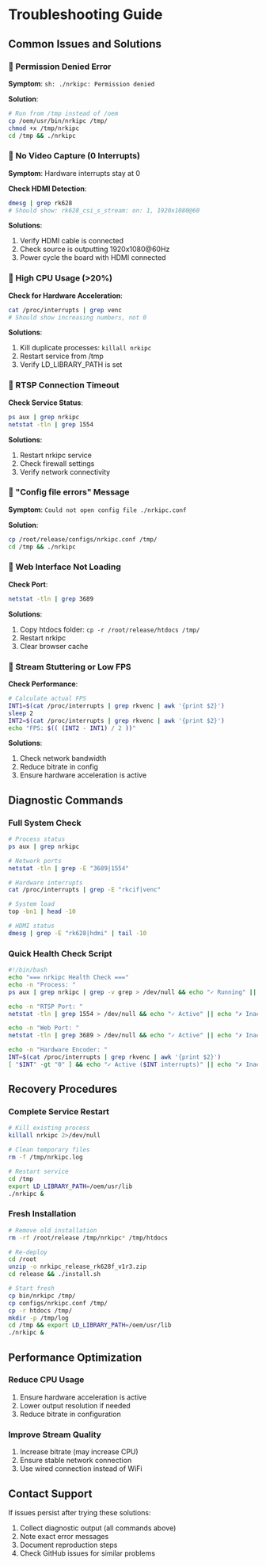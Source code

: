 # Troubleshooting Guide

## Common Issues and Solutions

### 🔴 Permission Denied Error

**Symptom**: `sh: ./nrkipc: Permission denied`

**Solution**:
```bash
# Run from /tmp instead of /oem
cp /oem/usr/bin/nrkipc /tmp/
chmod +x /tmp/nrkipc
cd /tmp && ./nrkipc
```

### 🔴 No Video Capture (0 Interrupts)

**Symptom**: Hardware interrupts stay at 0

**Check HDMI Detection**:
```bash
dmesg | grep rk628
# Should show: rk628_csi_s_stream: on: 1, 1920x1080@60
```

**Solutions**:
1. Verify HDMI cable is connected
2. Check source is outputting 1920x1080@60Hz
3. Power cycle the board with HDMI connected

### 🔴 High CPU Usage (>20%)

**Check for Hardware Acceleration**:
```bash
cat /proc/interrupts | grep venc
# Should show increasing numbers, not 0
```

**Solutions**:
1. Kill duplicate processes: `killall nrkipc`
2. Restart service from /tmp
3. Verify LD_LIBRARY_PATH is set

### 🔴 RTSP Connection Timeout

**Check Service Status**:
```bash
ps aux | grep nrkipc
netstat -tln | grep 1554
```

**Solutions**:
1. Restart nrkipc service
2. Check firewall settings
3. Verify network connectivity

### 🔴 "Config file errors" Message

**Symptom**: `Could not open config file ./nrkipc.conf`

**Solution**:
```bash
cp /root/release/configs/nrkipc.conf /tmp/
cd /tmp && ./nrkipc
```

### 🔴 Web Interface Not Loading

**Check Port**:
```bash
netstat -tln | grep 3689
```

**Solutions**:
1. Copy htdocs folder: `cp -r /root/release/htdocs /tmp/`
2. Restart nrkipc
3. Clear browser cache

### 🔴 Stream Stuttering or Low FPS

**Check Performance**:
```bash
# Calculate actual FPS
INT1=$(cat /proc/interrupts | grep rkvenc | awk '{print $2}')
sleep 2
INT2=$(cat /proc/interrupts | grep rkvenc | awk '{print $2}')
echo "FPS: $(( (INT2 - INT1) / 2 ))"
```

**Solutions**:
1. Check network bandwidth
2. Reduce bitrate in config
3. Ensure hardware acceleration is active

## Diagnostic Commands

### Full System Check
```bash
# Process status
ps aux | grep nrkipc

# Network ports
netstat -tln | grep -E "3689|1554"

# Hardware interrupts
cat /proc/interrupts | grep -E "rkcif|venc"

# System load
top -bn1 | head -10

# HDMI status
dmesg | grep -E "rk628|hdmi" | tail -10
```

### Quick Health Check Script
```bash
#!/bin/bash
echo "=== nrkipc Health Check ==="
echo -n "Process: "
ps aux | grep nrkipc | grep -v grep > /dev/null && echo "✓ Running" || echo "✗ Not running"

echo -n "RTSP Port: "
netstat -tln | grep 1554 > /dev/null && echo "✓ Active" || echo "✗ Inactive"

echo -n "Web Port: "
netstat -tln | grep 3689 > /dev/null && echo "✓ Active" || echo "✗ Inactive"

echo -n "Hardware Encoder: "
INT=$(cat /proc/interrupts | grep rkvenc | awk '{print $2}')
[ "$INT" -gt "0" ] && echo "✓ Active ($INT interrupts)" || echo "✗ Inactive"
```

## Recovery Procedures

### Complete Service Restart
```bash
# Kill existing process
killall nrkipc 2>/dev/null

# Clean temporary files
rm -f /tmp/nrkipc.log

# Restart service
cd /tmp
export LD_LIBRARY_PATH=/oem/usr/lib
./nrkipc &
```

### Fresh Installation
```bash
# Remove old installation
rm -rf /root/release /tmp/nrkipc* /tmp/htdocs

# Re-deploy
cd /root
unzip -o nrkipc_release_rk628f_v1r3.zip
cd release && ./install.sh

# Start fresh
cp bin/nrkipc /tmp/
cp configs/nrkipc.conf /tmp/
cp -r htdocs /tmp/
mkdir -p /tmp/log
cd /tmp && export LD_LIBRARY_PATH=/oem/usr/lib
./nrkipc &
```

## Performance Optimization

### Reduce CPU Usage
1. Ensure hardware acceleration is active
2. Lower output resolution if needed
3. Reduce bitrate in configuration

### Improve Stream Quality
1. Increase bitrate (may increase CPU)
2. Ensure stable network connection
3. Use wired connection instead of WiFi

## Contact Support

If issues persist after trying these solutions:
1. Collect diagnostic output (all commands above)
2. Note exact error messages
3. Document reproduction steps
4. Check GitHub issues for similar problems